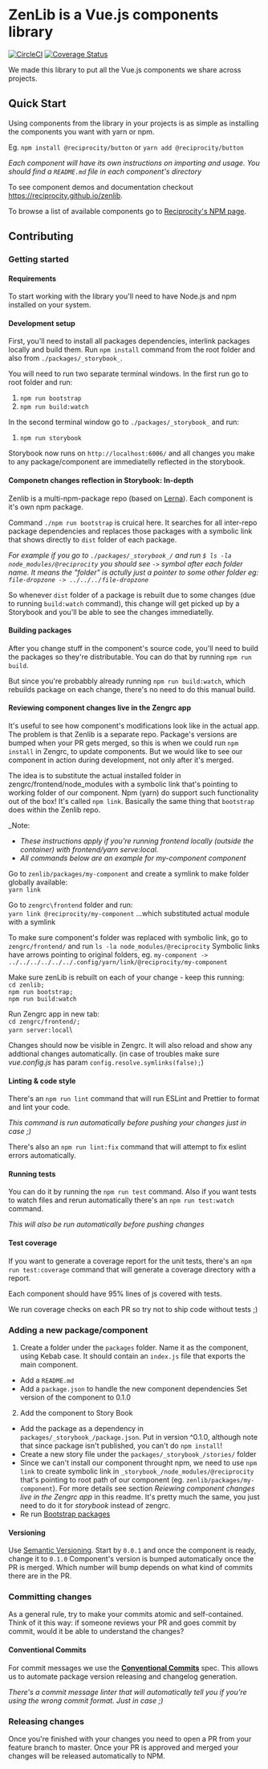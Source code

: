 # ZenLib is a Vue.js components library

[![CircleCI](https://circleci.com/gh/reciprocity/zenlib.svg?style=svg)](https://circleci.com/gh/reciprocity/zenlib) [![Coverage Status](https://coveralls.io/repos/github/reciprocity/zenlib/badge.svg?branch=master)](https://coveralls.io/github/reciprocity/zenlib?branch=master)

We made this library to put all the Vue.js components we share across projects.

## Quick Start

Using components from the library in your projects is as simple as installing the components you want with yarn or npm.

Eg.
`npm install @reciprocity/button`
or
`yarn add @reciprocity/button`

*Each component will have its own instructions on importing and usage. You should find a `README.md` file in each component's directory*

To see component demos and documentation checkout https://reciprocity.github.io/zenlib.

To browse a list of available components go to [Reciprocity's NPM page](https://www.npmjs.com/org/reciprocity).

## Contributing

### Getting started

#### Requirements

To start working with the library you'll need to have Node.js and npm installed on your system.

#### Development setup

First, you'll need to install all packages dependencies, interlink packages locally and build them. Run `npm install` command from the root folder and also from `./packages/_storybook_`.

You will need to run two separate terminal windows. In the first run go to root folder and run:
1. `npm run bootstrap`
2. `npm run build:watch`

In the second terminal window go to `./packages/_storybook_` and run:
1. `npm run storybook`

Storybook now runs on `http://localhost:6006/` and all changes you make to any package/component are immediatelly reflected in the storybook.

#### Componetn changes reflection in Storybook: In-depth
Zenlib is a multi-npm-package repo (based on [Lerna](https://github.com/lerna/lerna)). Each component is it's own npm package.

Command `./npm run bootstrap` is cruical here. It searches for all inter-repo package dependencies and replaces those packages with a symbolic link that shows directly to `dist` folder of each package.

_For example if you go to `./packages/_storybook_/` and run `$ ls -la node_modules/@reciprocity` you should see `->` symbol after each folder name. It means the "folder" is actully just a pointer to some other folder eg: `file-dropzone -> ../../../file-dropzone`_

So whenever `dist` folder of a package is rebuilt due to some changes (due to running `build:watch` command), this change will get picked up by a Storybook and you'll be able to see the changes immediatelly.

#### Building packages

After you change stuff in the component's source code, you'll need to build the packages so they're distributable. You can do that by running `npm run build`.

But since you're probabbly already running `npm run build:watch`, which rebuilds package on each change, there's no need to do this manual build.

#### Reviewing component changes live in the Zengrc app

It's useful to see how component's modifications look like in the actual app. The problem is that Zenlib is a separate repo. Package's versions are bumped when your PR gets merged, so this is when we could run `npm install` in Zengrc, to update components. But we would like to see our component in action during development, not only after it's merged.

The idea is to substitute the actual installed folder in zengrc/frontend/node_modules with a symbolic link that's pointing to working folder of our component. Npm (yarn) do support such functionality out of the box! It's called `npm link`.
Basically the same thing that `bootstrap` does within the Zenlib repo.

_Note:
- _These instructions apply if you're running frontend locally (outside the container) with frontend/yarn serve:local._
- _All commands below are an example for my-component component_

Go to `zenlib/packages/my-component` and create a symlink to make folder globally available:\
`yarn link`

Go to `zengrc\frontend` folder and run:\
`yarn link @reciprocity/my-component`
...which substituted actual module with a symlink

To make sure component's folder was replaced with symbolic link, go to `zengrc/frontend/` and run
`ls -la node_modules/@reciprocity`
Symbolic links have arrows pointing to original folders, eg. `my-component -> ../../../../../../.config/yarn/link/@reciprocity/my-component`

Make sure zenLib is rebuilt on each of your change - keep this running:\
`cd zenlib;`\
`npm run bootstrap;`\
`npm run build:watch`

Run Zengrc app in new tab:\
`cd zengrc/frontend/;`\
`yarn server:local`\

Changes should now be visible in Zengrc. It will also reload and show any addtional changes automatically.
(in case of troubles make sure _vue.config.js_ has param `config.resolve.symlinks(false);`)

#### Linting & code style

There's an `npm run lint` command that will run ESLint and Prettier to format and lint your code.

_This command is run automatically before pushing your changes just in case ;)_

There's also an `npm run lint:fix` command that will attempt to fix eslint errors automatically.

#### Running tests

You can do it by running the `npm run test` command. Also if you want tests to watch files and rerun automatically there's an `npm run test:watch` command.

_This will also be run automatically before pushing changes_

#### Test coverage

If you want to generate a coverage report for the unit tests, there's an `npm run test:coverage` command that will generate a coverage directory with a report.

Each component should have 95% lines of js covered with tests.

We run coverage checks on each PR so try not to ship code without tests ;)

### Adding a new package/component

1. Create a folder under the `packages` folder. Name it as the component, using Kebab case. It should contain an `index.js` file that exports the main component.

- Add a `README.md`
- Add a `package.json` to handle the new component dependencies
  Set version of the component to 0.1.0

2. Add the component to Story Book

- Add the package as a dependency in `packages/_storybook_/package.json`. Put in version ^0.1.0, although note that since package isn't published, you can't do `npm install`!
- Create a new story file under the `packages/_storybook_/stories/` folder
- Since we can't install our component throught npm, we need to use `npm link` to create symbolic link in `_storybook_/node_modules/@reciprocity` that's pointing to root path of our component (eg. `zenlib/packages/my-component`).
  For more details see section *Reiewing component changes live in the Zengrc app* in this readme. It's pretty much the same, you just need to do it for _storybook_ instead of zengrc.
- Re run [Bootstrap packages](#bootstrap-packages)

#### Versioning

Use [Semantic Versioning](https://semver.org/). Start by `0.0.1` and once the component is ready, change it to `0.1.0`
Component's version is bumped automatically once the PR is merged. Which number will bump depends on what kind of commits there are in the PR.

### Committing changes

As a general rule, try to make your commits atomic and self-contained. Think of it this way: if someone reviews your PR and goes commit by commit, would it be able to understand the changes?

#### Conventional Commits

For commit messages we use the **[Conventional Commits](https://www.conventionalcommits.org)** spec. This allows us to automate package version releasing and changelog generation.

_There's a commit message linter that will automatically tell you if you're using the wrong commit format. Just in case ;)_

### Releasing changes

Once you're finished with your changes you need to open a PR from your feature branch to master. Once your PR is approved and merged your changes will be released automatically to NPM.
